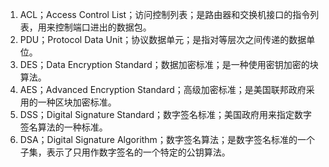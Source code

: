 1. ACL；Access Control List；访问控制列表；是路由器和交换机接口的指令列表，用来控制端口进出的数据包。
2. PDU；Protocol Data Unit；协议数据单元；是指对等层次之间传递的数据单位。
3. DES；Data Encryption Standard；数据加密标准；是一种使用密钥加密的块算法。
4. AES；Advanced Encryption Standard；高级加密标准；是美国联邦政府采用的一种区块加密标准。
5. DSS；Digital Signature Standard；数字签名标准；美国政府用来指定数字签名算法的一种标准。
6. DSA；Digital Signature Algorithm；数字签名算法；是数字签名标准的一个子集，表示了只用作数字签名的一个特定的公钥算法。